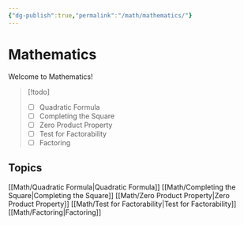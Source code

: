 ```yaml
---
{"dg-publish":true,"permalink":"/math/mathematics/"}
---
```


# Mathematics
Welcome to Mathematics!

>[!todo]
>- [ ] Quadratic Formula
>- [ ] Completing the Square
>- [ ] Zero Product Property
>- [ ] Test for Factorability
>- [ ] Factoring

## Topics
[[Math/Quadratic Formula\|Quadratic Formula]]
[[Math/Completing the Square\|Completing the Square]]
[[Math/Zero Product Property\|Zero Product Property]]
[[Math/Test for Factorability\|Test for Factorability]]
[[Math/Factoring\|Factoring]]
